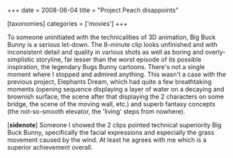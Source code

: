 +++
date = 2008-06-04
title = "Project Peach disappoints"

[taxonomies]
categories = ['movies']
+++

To someone uninitiated with the technicalities of 3D animation, Big Buck
Bunny is a serious let-down. The 8-minute clip looks unfinished and with
inconsistent detail and quality in various shots as well as boring and
overly-simplistic storyline, far lesser than the worst episode of its
possible inspiration, the legendary Bugs Bunny cartoons. There\'s not a
single moment where I stopped and admired anything. This wasn\'t a case
with the previous project, Elephants Dream, which had quite a few
breathtaking moments (opening sequence displaying a layer of water on a
decaying and brownish surface, the scene after that displaying the 2
characters on some bridge, the scene of the moving wall, etc.) and
superb fantasy concepts (the not-so-smooth elevator, the \'living\'
steps from nowhere).

\[**sidenote**\] Someone I showed the 2 clips pointed technical
superiority Big Buck Bunny, specifically the facial expressions and
especially the grass movement caused by the wind. At least he agrees
with me which is a superior achievement overall.
